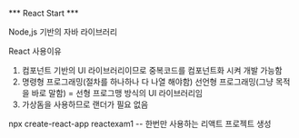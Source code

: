 *** React Start ***

Node,js 기반의 자바 라이브러리

React 사용이유
1. 컴포넌트 기반의 UI 라이브러리이므로
중복코드를 컴포넌트화 시켜 개발 가능함
2. 명령형 프로그래밍(절차를 하나하나 다 나열 해야함)
선언형 프로그래밍(그냥 목적을 바로 말함)
= 선형 프로그맹 방식의 UI 라이브러리임
3. 가상돔을 사용하므로 랜더가 필요 없음

npx create-react-app reactexam1
-- 한번만 사용하는 리액트 프로젝트 생성